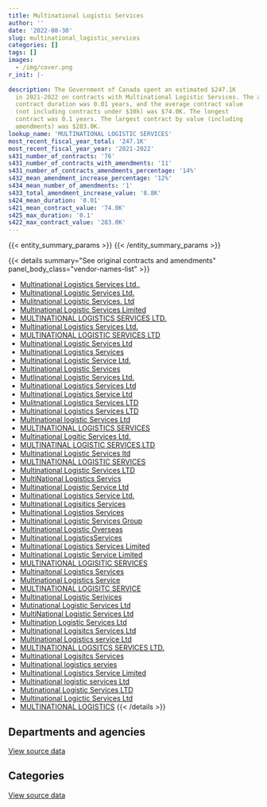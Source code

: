 ```yaml
---
title: Multinational Logistic Services
author: ''
date: '2022-08-30'
slug: multinational_logistic_services
categories: []
tags: []
images:
  - /img/cover.png
r_init: |-
  
description: The Government of Canada spent an estimated $247.1K
  in 2021-2022 on contracts with Multinational Logistic Services. The average
  contract duration was 0.01 years, and the average contract value
  (not including contracts under $10k) was $74.0K. The longest
  contract was 0.1 years. The largest contract by value (including
  amendments) was $283.0K.
lookup_name: 'MULTINATIONAL LOGISTIC SERVICES'
most_recent_fiscal_year_total: '247.1K'
most_recent_fiscal_year_year: '2021-2022'
s431_number_of_contracts: '76'
s431_number_of_contracts_with_amendments: '11'
s431_number_of_contracts_amendments_percentage: '14%'
s432_mean_amendment_increase_percentage: '12%'
s434_mean_number_of_amendments: '1'
s433_total_amendment_increase_value: '8.8K'
s424_mean_duration: '0.01'
s421_mean_contract_value: '74.0K'
s425_max_duration: '0.1'
s422_max_contract_value: '283.0K'
---
```


<script src="/rmarkdown-libs/htmlwidgets/htmlwidgets.js"></script>
<link href="/rmarkdown-libs/datatables-css/datatables-crosstalk.css" rel="stylesheet" />
<script src="/rmarkdown-libs/datatables-binding/datatables.js"></script>
<script src="/rmarkdown-libs/jquery/jquery-3.6.0.min.js"></script>
<link href="/rmarkdown-libs/dt-core-bootstrap/css/dataTables.bootstrap.min.css" rel="stylesheet" />
<link href="/rmarkdown-libs/dt-core-bootstrap/css/dataTables.bootstrap.extra.css" rel="stylesheet" />
<script src="/rmarkdown-libs/dt-core-bootstrap/js/jquery.dataTables.min.js"></script>
<script src="/rmarkdown-libs/dt-core-bootstrap/js/dataTables.bootstrap.min.js"></script>
<link href="/rmarkdown-libs/crosstalk/css/crosstalk.min.css" rel="stylesheet" />
<script src="/rmarkdown-libs/crosstalk/js/crosstalk.min.js"></script>
<script src="/rmarkdown-libs/htmlwidgets/htmlwidgets.js"></script>
<link href="/rmarkdown-libs/datatables-css/datatables-crosstalk.css" rel="stylesheet" />
<script src="/rmarkdown-libs/datatables-binding/datatables.js"></script>
<script src="/rmarkdown-libs/jquery/jquery-3.6.0.min.js"></script>
<link href="/rmarkdown-libs/dt-core-bootstrap/css/dataTables.bootstrap.min.css" rel="stylesheet" />
<link href="/rmarkdown-libs/dt-core-bootstrap/css/dataTables.bootstrap.extra.css" rel="stylesheet" />
<script src="/rmarkdown-libs/dt-core-bootstrap/js/jquery.dataTables.min.js"></script>
<script src="/rmarkdown-libs/dt-core-bootstrap/js/dataTables.bootstrap.min.js"></script>
<link href="/rmarkdown-libs/crosstalk/css/crosstalk.min.css" rel="stylesheet" />
<script src="/rmarkdown-libs/crosstalk/js/crosstalk.min.js"></script>

{{< entity_summary_params >}}
{{< /entity_summary_params >}}

{{< details summary="See original contracts and amendments" panel_body_class="vendor-names-list" >}}
- [Multinational Logistics Services Ltd.,](https://search.open.canada.ca/en/ct/?sort=contract_value_f%20desc&page=1&search_text=%22Multinational%20Logistics%20Services%20Ltd.%2c%22)
- [Multinational Logistic Services Ltd.](https://search.open.canada.ca/en/ct/?sort=contract_value_f%20desc&page=1&search_text=%22Multinational%20Logistic%20Services%20Ltd.%22)
- [Mulitnational Logistic Services. Ltd](https://search.open.canada.ca/en/ct/?sort=contract_value_f%20desc&page=1&search_text=%22Mulitnational%20Logistic%20Services.%20Ltd%22)
- [Multinational Logistic Services Limited](https://search.open.canada.ca/en/ct/?sort=contract_value_f%20desc&page=1&search_text=%22Multinational%20Logistic%20Services%20Limited%22)
- [MULTINATIONAL LOGISTICS SERVICES LTD.](https://search.open.canada.ca/en/ct/?sort=contract_value_f%20desc&page=1&search_text=%22MULTINATIONAL%20LOGISTICS%20SERVICES%20LTD.%22)
- [Multinational Logistics Services Ltd.](https://search.open.canada.ca/en/ct/?sort=contract_value_f%20desc&page=1&search_text=%22Multinational%20Logistics%20Services%20Ltd.%22)
- [MULTINATIONAL LOGISTIC SERVICES LTD](https://search.open.canada.ca/en/ct/?sort=contract_value_f%20desc&page=1&search_text=%22MULTINATIONAL%20LOGISTIC%20SERVICES%20LTD%22)
- [Multinational Logistic Services Ltd](https://search.open.canada.ca/en/ct/?sort=contract_value_f%20desc&page=1&search_text=%22Multinational%20Logistic%20Services%20Ltd%22)
- [Multinational Logistics Services](https://search.open.canada.ca/en/ct/?sort=contract_value_f%20desc&page=1&search_text=%22Multinational%20Logistics%20Services%22)
- [Multinational Logistic Service Ltd.](https://search.open.canada.ca/en/ct/?sort=contract_value_f%20desc&page=1&search_text=%22Multinational%20Logistic%20Service%20Ltd.%22)
- [Multinational Logistic Services](https://search.open.canada.ca/en/ct/?sort=contract_value_f%20desc&page=1&search_text=%22Multinational%20Logistic%20Services%22)
- [Mutlinational Logistic Services Ltd.](https://search.open.canada.ca/en/ct/?sort=contract_value_f%20desc&page=1&search_text=%22Mutlinational%20Logistic%20Services%20Ltd.%22)
- [Multinational Logistics Services Ltd](https://search.open.canada.ca/en/ct/?sort=contract_value_f%20desc&page=1&search_text=%22Multinational%20Logistics%20Services%20Ltd%22)
- [Multinational Logistics Service Ltd](https://search.open.canada.ca/en/ct/?sort=contract_value_f%20desc&page=1&search_text=%22Multinational%20Logistics%20Service%20Ltd%22)
- [Mulitnational Logistics Services LTD](https://search.open.canada.ca/en/ct/?sort=contract_value_f%20desc&page=1&search_text=%22Mulitnational%20Logistics%20Services%20LTD%22)
- [Multinational Logistics Services LTD](https://search.open.canada.ca/en/ct/?sort=contract_value_f%20desc&page=1&search_text=%22Multinational%20Logistics%20Services%20LTD%22)
- [Multinational logistic Services Ltd](https://search.open.canada.ca/en/ct/?sort=contract_value_f%20desc&page=1&search_text=%22Multinational%20logistic%20Services%20Ltd%22)
- [MULTINATIONAL LOGISTICS SERVICES](https://search.open.canada.ca/en/ct/?sort=contract_value_f%20desc&page=1&search_text=%22MULTINATIONAL%20LOGISTICS%20SERVICES%22)
- [Multinational Logitic Services Ltd.](https://search.open.canada.ca/en/ct/?sort=contract_value_f%20desc&page=1&search_text=%22Multinational%20Logitic%20Services%20Ltd.%22)
- [MULTINATINAL LOGISTIC SERVICES LTD](https://search.open.canada.ca/en/ct/?sort=contract_value_f%20desc&page=1&search_text=%22MULTINATINAL%20LOGISTIC%20SERVICES%20LTD%22)
- [Multinational Logistic Services ltd](https://search.open.canada.ca/en/ct/?sort=contract_value_f%20desc&page=1&search_text=%22Multinational%20Logistic%20Services%20ltd%22)
- [MULTINATIONAL LOGISTIC SERVICES](https://search.open.canada.ca/en/ct/?sort=contract_value_f%20desc&page=1&search_text=%22MULTINATIONAL%20LOGISTIC%20SERVICES%22)
- [Multinational Logistic Services LTD](https://search.open.canada.ca/en/ct/?sort=contract_value_f%20desc&page=1&search_text=%22Multinational%20Logistic%20Services%20LTD%22)
- [MultiNational Logistics Servics](https://search.open.canada.ca/en/ct/?sort=contract_value_f%20desc&page=1&search_text=%22MultiNational%20Logistics%20Servics%22)
- [Multinational Logistic Service Ltd](https://search.open.canada.ca/en/ct/?sort=contract_value_f%20desc&page=1&search_text=%22Multinational%20Logistic%20Service%20Ltd%22)
- [Multinational Logistics Service Ltd.](https://search.open.canada.ca/en/ct/?sort=contract_value_f%20desc&page=1&search_text=%22Multinational%20Logistics%20Service%20Ltd.%22)
- [Multinational Logisitics Services](https://search.open.canada.ca/en/ct/?sort=contract_value_f%20desc&page=1&search_text=%22Multinational%20Logisitics%20Services%22)
- [Multinational Logistios Services](https://search.open.canada.ca/en/ct/?sort=contract_value_f%20desc&page=1&search_text=%22Multinational%20Logistios%20Services%22)
- [Multinational Logistic Services Group](https://search.open.canada.ca/en/ct/?sort=contract_value_f%20desc&page=1&search_text=%22Multinational%20Logistic%20Services%20Group%22)
- [Multinational Logistic Overseas](https://search.open.canada.ca/en/ct/?sort=contract_value_f%20desc&page=1&search_text=%22Multinational%20Logistic%20Overseas%22)
- [Multinational LogisticsServices](https://search.open.canada.ca/en/ct/?sort=contract_value_f%20desc&page=1&search_text=%22Multinational%20LogisticsServices%22)
- [Multinational Logistics Services Limited](https://search.open.canada.ca/en/ct/?sort=contract_value_f%20desc&page=1&search_text=%22Multinational%20Logistics%20Services%20Limited%22)
- [Multinational Logistic Service Limited](https://search.open.canada.ca/en/ct/?sort=contract_value_f%20desc&page=1&search_text=%22Multinational%20Logistic%20Service%20Limited%22)
- [MULTINATIONAL LOGISITIC SERVICES](https://search.open.canada.ca/en/ct/?sort=contract_value_f%20desc&page=1&search_text=%22MULTINATIONAL%20LOGISITIC%20SERVICES%22)
- [Multinaitonal Logistics Services](https://search.open.canada.ca/en/ct/?sort=contract_value_f%20desc&page=1&search_text=%22Multinaitonal%20Logistics%20Services%22)
- [Multinational Logistics Service](https://search.open.canada.ca/en/ct/?sort=contract_value_f%20desc&page=1&search_text=%22Multinational%20Logistics%20Service%22)
- [MULTINATIONAL LOGISITC SERVICE](https://search.open.canada.ca/en/ct/?sort=contract_value_f%20desc&page=1&search_text=%22MULTINATIONAL%20LOGISITC%20SERVICE%22)
- [Multinational Logistic Serivices](https://search.open.canada.ca/en/ct/?sort=contract_value_f%20desc&page=1&search_text=%22Multinational%20Logistic%20Serivices%22)
- [Mutinational Logistic Services Ltd](https://search.open.canada.ca/en/ct/?sort=contract_value_f%20desc&page=1&search_text=%22Mutinational%20Logistic%20Services%20Ltd%22)
- [MultiNational Logistic Services Ltd](https://search.open.canada.ca/en/ct/?sort=contract_value_f%20desc&page=1&search_text=%22MultiNational%20Logistic%20Services%20Ltd%22)
- [Multination Logistic Services Ltd](https://search.open.canada.ca/en/ct/?sort=contract_value_f%20desc&page=1&search_text=%22Multination%20Logistic%20Services%20Ltd%22)
- [Multinational Logisitcs Services Ltd](https://search.open.canada.ca/en/ct/?sort=contract_value_f%20desc&page=1&search_text=%22Multinational%20Logisitcs%20Services%20Ltd%22)
- [Multinational Logistics service Ltd](https://search.open.canada.ca/en/ct/?sort=contract_value_f%20desc&page=1&search_text=%22Multinational%20Logistics%20service%20Ltd%22)
- [MULTINATIONAL LOGSITCS SERVICES LTD.](https://search.open.canada.ca/en/ct/?sort=contract_value_f%20desc&page=1&search_text=%22MULTINATIONAL%20LOGSITCS%20SERVICES%20LTD.%22)
- [Multinational Logisitcs Services](https://search.open.canada.ca/en/ct/?sort=contract_value_f%20desc&page=1&search_text=%22Multinational%20Logisitcs%20Services%22)
- [Multinational logistics servies](https://search.open.canada.ca/en/ct/?sort=contract_value_f%20desc&page=1&search_text=%22Multinational%20logistics%20servies%22)
- [Multinational Logistics Service Limited](https://search.open.canada.ca/en/ct/?sort=contract_value_f%20desc&page=1&search_text=%22Multinational%20Logistics%20Service%20Limited%22)
- [Multinational logistic services Ltd](https://search.open.canada.ca/en/ct/?sort=contract_value_f%20desc&page=1&search_text=%22Multinational%20logistic%20services%20Ltd%22)
- [Mutinational Logistic Services LTD](https://search.open.canada.ca/en/ct/?sort=contract_value_f%20desc&page=1&search_text=%22Mutinational%20Logistic%20Services%20LTD%22)
- [Multinational Logictic Services Ltd](https://search.open.canada.ca/en/ct/?sort=contract_value_f%20desc&page=1&search_text=%22Multinational%20Logictic%20Services%20Ltd%22)
- [MULTINATIONAL LOGISTICS](https://search.open.canada.ca/en/ct/?sort=contract_value_f%20desc&page=1&search_text=%22MULTINATIONAL%20LOGISTICS%22)
{{< /details >}}

## Departments and agencies

<div id="htmlwidget-1" style="width:100%;height:auto;" class="datatables html-widget"></div>
<script type="application/json" data-for="htmlwidget-1">{"x":{"style":"bootstrap","filter":"none","vertical":false,"data":[["<a href=\"/departments/dnd-mdn/\">National Defence<\/a>"],[2020583.64],[1199793.48],[703174.14],[247131.36]],"container":"<table class=\"table table-striped table-hover row-border order-column display\">\n  <thead>\n    <tr>\n      <th>Department<\/th>\n      <th>2018-2019<\/th>\n      <th>2019-2020<\/th>\n      <th>2020-2021<\/th>\n      <th>2021-2022<\/th>\n    <\/tr>\n  <\/thead>\n<\/table>","options":{"order":[[4,"desc"]],"pageLength":10,"autoWidth":true,"columnDefs":[{"targets":1,"render":"function(data, type, row, meta) {\n    return type !== 'display' ? data : DTWidget.formatCurrency(data, \"$\", 2, 3, \",\", \".\", true, null);\n  }"},{"targets":2,"render":"function(data, type, row, meta) {\n    return type !== 'display' ? data : DTWidget.formatCurrency(data, \"$\", 2, 3, \",\", \".\", true, null);\n  }"},{"targets":3,"render":"function(data, type, row, meta) {\n    return type !== 'display' ? data : DTWidget.formatCurrency(data, \"$\", 2, 3, \",\", \".\", true, null);\n  }"},{"targets":4,"render":"function(data, type, row, meta) {\n    return type !== 'display' ? data : DTWidget.formatCurrency(data, \"$\", 2, 3, \",\", \".\", true, null);\n  }"},{"width":"16%","targets":[1,2,3,4]},{"className":"dt-right","targets":[1,2,3,4]}],"orderClasses":false}},"evals":["options.columnDefs.0.render","options.columnDefs.1.render","options.columnDefs.2.render","options.columnDefs.3.render"],"jsHooks":[]}</script>
<p class="text-right">
<a href="https://github.com/GoC-Spending/contracts-data/tree/main/data/out/vendors/multinational_logistic_services/summary_by_fiscal_year_by_department.csv" class="source-data-link btn btn-link">View source data</a>
</p>

## Categories

<div id="htmlwidget-2" style="width:100%;height:auto;" class="datatables html-widget"></div>
<script type="application/json" data-for="htmlwidget-2">{"x":{"style":"bootstrap","filter":"none","vertical":false,"data":[["<a href=\"/categories/office_management/\">Office management<\/a>","<a href=\"/categories/professional_services/\">Professional services<\/a>"],[256410.58,1764173.06],[16937.06,1182856.42],[197128.4,506045.74],[null,247131.36]],"container":"<table class=\"table table-striped table-hover row-border order-column display\">\n  <thead>\n    <tr>\n      <th>Category<\/th>\n      <th>2018-2019<\/th>\n      <th>2019-2020<\/th>\n      <th>2020-2021<\/th>\n      <th>2021-2022<\/th>\n    <\/tr>\n  <\/thead>\n<\/table>","options":{"order":[[4,"desc"]],"dom":"t","pageLength":30,"autoWidth":true,"columnDefs":[{"targets":1,"render":"function(data, type, row, meta) {\n    return type !== 'display' ? data : DTWidget.formatCurrency(data, \"$\", 2, 3, \",\", \".\", true, null);\n  }"},{"targets":2,"render":"function(data, type, row, meta) {\n    return type !== 'display' ? data : DTWidget.formatCurrency(data, \"$\", 2, 3, \",\", \".\", true, null);\n  }"},{"targets":3,"render":"function(data, type, row, meta) {\n    return type !== 'display' ? data : DTWidget.formatCurrency(data, \"$\", 2, 3, \",\", \".\", true, null);\n  }"},{"targets":4,"render":"function(data, type, row, meta) {\n    return type !== 'display' ? data : DTWidget.formatCurrency(data, \"$\", 2, 3, \",\", \".\", true, null);\n  }"},{"width":"16%","targets":[1,2,3,4]},{"className":"dt-right","targets":[1,2,3,4]}],"orderClasses":false,"lengthMenu":[10,25,30,50,100]}},"evals":["options.columnDefs.0.render","options.columnDefs.1.render","options.columnDefs.2.render","options.columnDefs.3.render"],"jsHooks":[]}</script>
<p class="text-right">
<a href="https://github.com/GoC-Spending/contracts-data/tree/main/data/out/vendors/multinational_logistic_services/summary_by_fiscal_year_by_category.csv" class="source-data-link btn btn-link">View source data</a>
</p>
